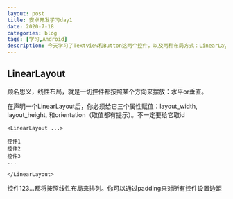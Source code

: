```yaml
---
layout: post
title: 安卓开发学习day1
date: 2020-7-18
categories: blog
tags: [学习,Android]
description: 今天学习了Textview和Button这两个控件，以及两种布局方式：LinearLayout和RelativeLayout
---
```


## LinearLayout

顾名思义，线性布局，就是一切控件都按照某个方向来摆放：水平or垂直。

在声明一个LinearLayout后，你必须给它三个属性赋值：layout_width, layout_height, 和orientation（取值都有提示）。不一定要给它取id
```
<LinearLayout ...>

控件1
控件2
控件3
...

</LinearLayout>
```

控件123...都将按照线性布局来排列。你可以通过padding来对所有控件设置边距
